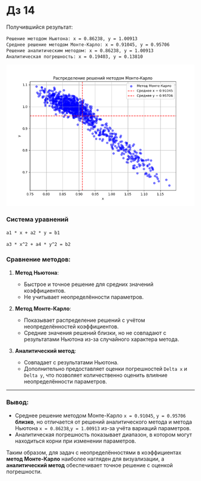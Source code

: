 # Дз 14

Получившийся результат: 
```
Решение методом Ньютона: x = 0.86238, y = 1.00913
Среднее решение методом Монте-Карло: x = 0.91045, y = 0.95706
Решение аналитическим методом: x = 0.86238, y = 1.00913
Аналитическая погрешность: x = 0.19403, y = 0.13810
```
![img.png](img.png)

### Система уравнений
`a1 * x + a2 * y = b1` 

`a3 * x^2 + a4 * y^2 = b2`

### **Сравнение методов:**
1. **Метод Ньютона**:
   - Быстрое и точное решение для средних значений коэффициентов.
   - Не учитывает неопределённости параметров.

2. **Метод Монте-Карло**:
   - Показывает распределение решений с учётом неопределённостей коэффициентов.
   - Средние значения решений близки, но не совпадают с результатами Ньютона из-за случайного характера метода.

3. **Аналитический метод**:
   - Совпадает с результатами Ньютона.
   - Дополнительно предоставляет оценки погрешностей `Delta x` и `Delta y`, что позволяет количественно оценить влияние неопределённости параметров.

---

### **Вывод:**
- Среднее решение методом Монте-Карло `x = 0.91045`, `y = 0.95706` **близко**, но отличается от решений аналитического метода и метода Ньютона `x = 0.86238`,`y = 1.00913` из-за учёта вариаций параметров.
- Аналитическая погрешность показывает диапазон, в котором могут находиться корни при изменении параметров.

Таким образом, для задач с неопределённостями в коэффициентах **метод Монте-Карло** наиболее нагляден для визуализации, а **аналитический метод** обеспечивает точное решение с оценкой погрешности.
